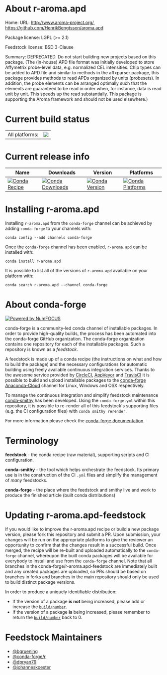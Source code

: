 About r-aroma.apd
=================

Home: URL: http://www.aroma-project.org/, https://github.com/HenrikBengtsson/aroma.apd

Package license: LGPL (>= 2.1)

Feedstock license: BSD 3-Clause

Summary: DEPRECATED. Do not start building new projects based on this package. (The (in-house) APD file format was initially developed to store Affymetrix probe-level data, e.g. normalized CEL intensities.  Chip types can be added to APD file and similar to methods in the affxparser package, this package provides methods to read APDs organized by units (probesets).  In addition, the probe elements can be arranged optimally such that the elements are guaranteed to be read in order when, for instance, data is read unit by unit.  This speeds up the read substantially.  This package is supporting the Aroma framework and should not be used elsewhere.)



Current build status
====================


<table><tr><td>All platforms:</td>
    <td>
      <a href="https://dev.azure.com/conda-forge/feedstock-builds/_build/latest?definitionId=3327&branchName=master">
        <img src="https://dev.azure.com/conda-forge/feedstock-builds/_apis/build/status/r-aroma.apd-feedstock?branchName=master">
      </a>
    </td>
  </tr>
</table>

Current release info
====================

| Name | Downloads | Version | Platforms |
| --- | --- | --- | --- |
| [![Conda Recipe](https://img.shields.io/badge/recipe-r--aroma.apd-green.svg)](https://anaconda.org/conda-forge/r-aroma.apd) | [![Conda Downloads](https://img.shields.io/conda/dn/conda-forge/r-aroma.apd.svg)](https://anaconda.org/conda-forge/r-aroma.apd) | [![Conda Version](https://img.shields.io/conda/vn/conda-forge/r-aroma.apd.svg)](https://anaconda.org/conda-forge/r-aroma.apd) | [![Conda Platforms](https://img.shields.io/conda/pn/conda-forge/r-aroma.apd.svg)](https://anaconda.org/conda-forge/r-aroma.apd) |

Installing r-aroma.apd
======================

Installing `r-aroma.apd` from the `conda-forge` channel can be achieved by adding `conda-forge` to your channels with:

```
conda config --add channels conda-forge
```

Once the `conda-forge` channel has been enabled, `r-aroma.apd` can be installed with:

```
conda install r-aroma.apd
```

It is possible to list all of the versions of `r-aroma.apd` available on your platform with:

```
conda search r-aroma.apd --channel conda-forge
```


About conda-forge
=================

[![Powered by NumFOCUS](https://img.shields.io/badge/powered%20by-NumFOCUS-orange.svg?style=flat&colorA=E1523D&colorB=007D8A)](http://numfocus.org)

conda-forge is a community-led conda channel of installable packages.
In order to provide high-quality builds, the process has been automated into the
conda-forge GitHub organization. The conda-forge organization contains one repository
for each of the installable packages. Such a repository is known as a *feedstock*.

A feedstock is made up of a conda recipe (the instructions on what and how to build
the package) and the necessary configurations for automatic building using freely
available continuous integration services. Thanks to the awesome service provided by
[CircleCI](https://circleci.com/), [AppVeyor](https://www.appveyor.com/)
and [TravisCI](https://travis-ci.org/) it is possible to build and upload installable
packages to the [conda-forge](https://anaconda.org/conda-forge)
[Anaconda-Cloud](https://anaconda.org/) channel for Linux, Windows and OSX respectively.

To manage the continuous integration and simplify feedstock maintenance
[conda-smithy](https://github.com/conda-forge/conda-smithy) has been developed.
Using the ``conda-forge.yml`` within this repository, it is possible to re-render all of
this feedstock's supporting files (e.g. the CI configuration files) with ``conda smithy rerender``.

For more information please check the [conda-forge documentation](https://conda-forge.org/docs/).

Terminology
===========

**feedstock** - the conda recipe (raw material), supporting scripts and CI configuration.

**conda-smithy** - the tool which helps orchestrate the feedstock.
                   Its primary use is in the construction of the CI ``.yml`` files
                   and simplify the management of *many* feedstocks.

**conda-forge** - the place where the feedstock and smithy live and work to
                  produce the finished article (built conda distributions)


Updating r-aroma.apd-feedstock
==============================

If you would like to improve the r-aroma.apd recipe or build a new
package version, please fork this repository and submit a PR. Upon submission,
your changes will be run on the appropriate platforms to give the reviewer an
opportunity to confirm that the changes result in a successful build. Once
merged, the recipe will be re-built and uploaded automatically to the
`conda-forge` channel, whereupon the built conda packages will be available for
everybody to install and use from the `conda-forge` channel.
Note that all branches in the conda-forge/r-aroma.apd-feedstock are
immediately built and any created packages are uploaded, so PRs should be based
on branches in forks and branches in the main repository should only be used to
build distinct package versions.

In order to produce a uniquely identifiable distribution:
 * If the version of a package **is not** being increased, please add or increase
   the [``build/number``](https://conda.io/docs/user-guide/tasks/build-packages/define-metadata.html#build-number-and-string).
 * If the version of a package **is** being increased, please remember to return
   the [``build/number``](https://conda.io/docs/user-guide/tasks/build-packages/define-metadata.html#build-number-and-string)
   back to 0.

Feedstock Maintainers
=====================

* [@bgruening](https://github.com/bgruening/)
* [@conda-forge/r](https://github.com/conda-forge/r/)
* [@dpryan79](https://github.com/dpryan79/)
* [@johanneskoester](https://github.com/johanneskoester/)

